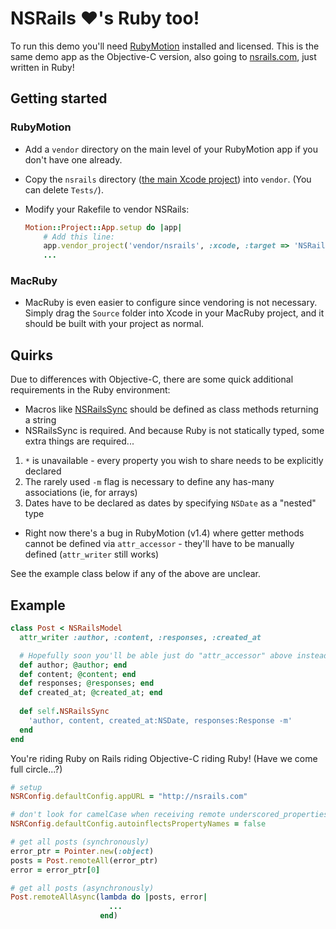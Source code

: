 NSRails ♥'s Ruby too!
====================

To run this demo you'll need [RubyMotion](http://www.rubymotion.com/) installed and licensed. This is the same demo app as the Objective-C version, also going to [nsrails.com](http://nsrails.com), just written in Ruby!

Getting started
-------

### RubyMotion

* Add a `vendor` directory on the main level of your RubyMotion app if you don't have one already.
* Copy the `nsrails` directory ([the main Xcode project](https://github.com/dingbat/nsrails/tree/master/nsrails)) into `vendor`. (You can delete `Tests/`).
* Modify your Rakefile to vendor NSRails:

  ```ruby
  Motion::Project::App.setup do |app|
      # Add this line:
      app.vendor_project('vendor/nsrails', :xcode, :target => 'NSRails', :headers_dir => 'Source')
      ...
  ```

### MacRuby

* MacRuby is even easier to configure since vendoring is not necessary. Simply drag the `Source` folder into Xcode in your MacRuby project, and it should be built with your project as normal.

Quirks
---------

Due to differences with Objective-C, there are some quick additional requirements in the Ruby environment:

* Macros like [NSRailsSync](https://github.com/dingbat/nsrails/wiki/NSRailsSync) should be defined as class methods returning a string
* NSRailsSync is required. And because Ruby is not statically typed, some extra things are required...
 1. `*` is unavailable - every property you wish to share needs to be explicitly declared
 2. The rarely used `-m` flag is necessary to define any has-many associations (ie, for arrays)
 3. Dates have to be declared as dates by specifying `NSDate` as a "nested" type
* Right now there's a bug in RubyMotion (v1.4) where getter methods cannot be defined via `attr_accessor` - they'll have to be manually defined (`attr_writer` still works)

See the example class below if any of the above are unclear.

Example
--------

```ruby
class Post < NSRailsModel
  attr_writer :author, :content, :responses, :created_at

  # Hopefully soon you'll be able just do "attr_accessor" above instead of this
  def author; @author; end  
  def content; @content; end
  def responses; @responses; end
  def created_at; @created_at; end
  
  def self.NSRailsSync
    'author, content, created_at:NSDate, responses:Response -m'
  end
end
```

You're riding Ruby on Rails riding Objective-C riding Ruby! (Have we come full circle...?)

```ruby
# setup
NSRConfig.defaultConfig.appURL = "http://nsrails.com"

# don't look for camelCase when receiving remote underscored_properties
NSRConfig.defaultConfig.autoinflectsPropertyNames = false

# get all posts (synchronously)
error_ptr = Pointer.new(:object)
posts = Post.remoteAll(error_ptr)
error = error_ptr[0]

# get all posts (asynchronously)
Post.remoteAllAsync(lambda do |posts, error| 
                      ...
                    end)
```